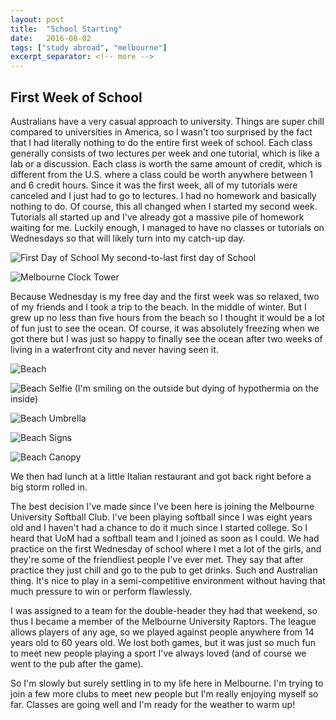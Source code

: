 ```yaml
---
layout: post
title:  "School Starting"
date:   2016-08-02
tags: ["study abroad", "melbourne"]
excerpt_separator: <!-- more -->
---
```


## First Week of School

Australians have a very casual approach to university. Things are super chill compared to universities in America, so I wasn't too surprised by the fact that I had literally nothing to do the entire first week of school. Each class generally consists of two lectures per week and one tutorial, which is like a lab or a discussion. Each class is worth the same amount of credit, which is<!-- more --> different from the U.S. where a class could be worth anywhere between 1 and 6 credit hours. Since it was the first week, all of my tutorials were canceled and I just had to go to lectures. I had no homework and basically nothing to do. Of course, this all changed when I started my second week. Tutorials all started up and I've already got a massive pile of homework waiting for me. Luckily enough, I managed to have no classes or tutorials on Wednesdays so that will likely turn into my catch-up day.

![First Day of School](../../../images/firstdayofschool.jpg)
My second-to-last first day of School

![Melbourne Clock Tower](../../../images/melbclocktower.jpg)

Because Wednesday is my free day and the first week was so relaxed, two of my friends and I took a trip to the beach. In the middle of winter. But I grew up no less than five hours from the beach so I thought it would be a lot of fun just to see the ocean. Of course, it was absolutely freezing when we got there but I was just so happy to finally see the ocean after two weeks of living in a waterfront city and never having seen it.

![Beach](../../../images/beach.jpg)

![Beach Selfie](../../../images/beach_selfie.jpg)
(I'm smiling on the outside but dying of hypothermia on the inside)

![Beach Umbrella](../../../images/beach_umbrellas.jpg)

![Beach Signs](../../../images/beach_signs.jpg)

![Beach Canopy](../../../images/beach_canopy.jpg)

We then had lunch at a little Italian restaurant and got back right before a big storm rolled in.

The best decision I've made since I've been here is joining the Melbourne University Softball Club. I've been playing softball since I was eight years old and I haven't had a chance to do it much since I started college. So I heard that UoM had a softball team and I joined as soon as I could. We had practice on the first Wednesday of school where I met a lot of the girls, and they're some of the friendliest people I've ever met. They say that after practice they just chill and go to the pub to get drinks. Such and Australian thing. It's nice to play in a semi-competitive environment without having that much pressure to win or perform flawlessly.

I was assigned to a team for the double-header they had that weekend, so thus I became a member of the Melbourne University Raptors. The league allows players of any age, so we played against people anywhere from 14 years old to 60 years old. We lost both games, but it was just so much fun to meet new people playing a sport I've always loved (and of course we went to the pub after the game).

So I'm slowly but surely settling in to my life here in Melbourne. I'm trying to join a few more clubs to meet new people but I'm really enjoying myself so far. Classes are going well and I'm ready for the weather to warm up!
